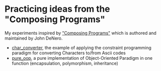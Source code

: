 # Practicing ideas from the "Composing Programs"

My experiments inspired by ["Composing Programs"](https://composingprograms.com) which is authored and maintained by John DeNero.

* [char_converter](char_converter/), the example of applying the constraint programming paradigm for converting Characters to/from Ascii codes
* [pure_oop](pure_oop/), a pure implementation of Object-Oriented Paradigm in one function (encapsulation, polymorphism, inheritance)
